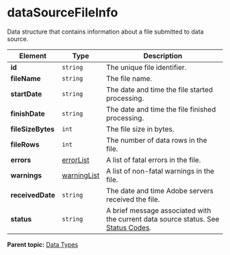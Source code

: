 # dataSourceFileInfo

Data structure that contains information about a file submitted to data source.

|Element|Type|Description|
|-------|----|-----------|
|**id** |`string` | The unique file identifier. |
|**fileName** |`string` | The file name. |
|**startDate** |`string` | The date and time the file started processing. |
|**finishDate** |`string` | The date and time the file finished processing. |
|**fileSizeBytes** |`int` | The file size in bytes. |
|**fileRows** |`int` | The number of data rows in the file. |
|**errors** |[errorList](r_error_list.md#) | A list of fatal errors in the file. |
|**warnings** |[warningList](r_warning_list.md#) | A list of non-fatal warnings in the file. |
|**receivedDate** |`string` | The date and time Adobe servers received the file. |
|**status** |`string` | A brief message associated with the current data source status. See [Status Codes](../c_status_codes.md#). |

**Parent topic:** [Data Types](../data_types/c_data_types.md)

